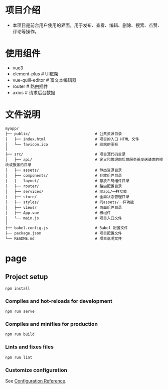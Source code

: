 # 项目介绍
- 本项目是前台用户使用的界面，用于发布、查看、编辑、删除、搜索、点赞、评论等操作。
# 使用组件
- vue3
- element-plus                          # UI框架
- vue-quill-editor                      # 富文本编辑器
- router                                # 路由插件
- axios                                 # 请求后台数据
# 文件说明
```
myapp/
├── public/                             # 公共资源目录
│   ├── index.html                      # 项目的入口 HTML 文件
│   └── favicon.ico                     # 网站的图标
│
├── src/                                # 项目源代码目录
│   ├── api/                            # 定义和管理向后端服务器发送请求的模块或服务的目录
│   ├── assets/                         # 静态资源目录
│   ├── components/                     # 存放组件目录
|   |   layout/                         # 存放布局组件目录
│   ├── router/                         # 路由配置目录
│   ├── services/                       # 同api/一样功能
│   ├── store/                          # 全局状态管理目录
│   ├── styles/                         # 同assets/一样功能
│   ├── views/                          # 页面组件目录
│   ├── App.vue                         # 根组件
│   └── main.js                         # 项目入口文件
│
├── babel.config.js                     # Babel 配置文件
├── package.json                        # 项目配置文件
└── README.md                           # 项目说明文件
```
# page

## Project setup
```
npm install
```

### Compiles and hot-reloads for development
```
npm run serve
```

### Compiles and minifies for production
```
npm run build
```

### Lints and fixes files
```
npm run lint
```

### Customize configuration
See [Configuration Reference](https://cli.vuejs.org/config/).
